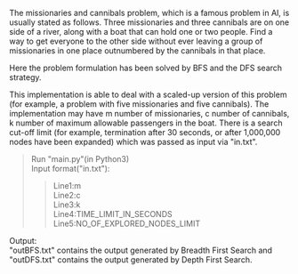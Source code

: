 The missionaries and cannibals problem, which is a famous problem in AI,  is usually stated as follows. Three missionaries and three cannibals are on one side of a river, along with a boat that can hold one or two people. Find a way to get everyone to the other side without ever leaving a group of missionaries in one place outnumbered by the cannibals in that place.   
  
  
Here the problem formulation has been solved by BFS and the DFS search strategy.  
  
  
This implementation is able to deal with a scaled-up version of this problem (for example, a problem with five missionaries and five cannibals). The implementation may have m number of missionaries, c number of cannibals, k number of maximum allowable passengers in the boat. There is a search cut-off limit (for example, termination after 30 seconds, or after 1,000,000 nodes have been expanded) which was passed as input via "in.txt".  
  
>Run "main.py"(in Python3)  
>Input format("in.txt"):  
>>Line1:m  
>>Line2:c  
>>Line3:k  
>>Line4:TIME_LIMIT_IN_SECONDS  
>>Line5:NO_OF_EXPLORED_NODES_LIMIT  
  
Output:  
"outBFS.txt" contains the output generated by Breadth First Search and  
"outDFS.txt" contains the output generated by Depth First Search.
